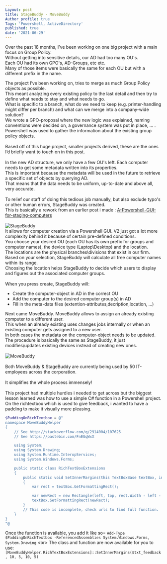 ```yaml
---
Layout: post
title: StageBuddy - MoveBuddy 
Author_profile: true
Tags: 'Powershell, ActiveDirectory'
published: true
date: '2021-06-29'
---
```

Over the past 18 months, I’ve been working on one big project with a main focus on Group Policy.<br/>
Without getting into sensitive details, our AD had too many OU's.<br/>
Each OU had its own GPO's, AD-Groups, etc etc.<br/>
Many of those items were basically the same for each OU but with a different prefix in the name.<br/>

The project I’ve been working on, tries to merge as much Group Policy objects as possible. <br/>
This meant analyzing every existing policy to the last detail and then try to define what needs to stay and what needs to go.<br/>
What is specific to a branch, what do we need to keep (e.g. printer-handling might differ per branch) and what can we merge into a company-wide solution?<br/>
We wrote a GPO-proposal where the new logic was explained, naming conventions were decided on, a governance system was put in place, ... .<br/>
Powershell was used to gather the information about the existing group policy objects.<br/>
<br/>
Based off of this huge project, smaller projects derived, these are the ones I’d briefly want to touch on in this post.<br/>
<br/>
In the new AD structure, we only have a few OU's left. Each computer needs to get some metadata written into its properties.<br/>
This is important because the metadata will be used in the future to retrieve a specific set of objects by querying AD. <br/>
That means that the data needs to be uniform, up-to-date and above all, very accurate.<br/>
<br/>
To relief our staff of doing this tedious job manually, but also exclude typo's or other human errors, StageBuddy was created.<br/>
This is basically a rework from an earlier post i made :  [A-Powershell-GUI-for-staging-computers](https://kristofstroobants.github.io/A-Powershell-GUI-for-staging-computers/) <br/>
<br/>
![StageBuddy]({{site.baseurl}}/assets/images/StageBuddyMoveBuddy/stagebuddy.png)
<br/>
It allows for computer creation via a Powershell GUI. V2 just got a lot more complexity behind it because of certain pre-defined conditions.<br/>
You choose your desired OU (each OU has its own prefix for groups and computer names), the device type (Laptop\Desktop) and the location.<br/>
The locations are the physical branches\divisions that exist in our firm. <br/>
Based on your selection, StageBuddy will calculate all free computer names within its range.<br/>
Choosing the location helps StageBuddy to decide which users to display and figures out the associated computer groups.<br/>
<br/>
When you press create, StageBuddy will:<br/>

- Create the computer-object in AD in the correct OU
- Add the computer to the desired computer group(s) in AD
- Fill in the meta-data files (extention-attributes,decription,location, ...)

Next came MoveBuddy. MoveBuddy allows to assign an already existing computer to a different user.<br/>
This when an already existing uses changes jobs internally or when an existing computer gets assigned to a new user.<br/>
In both cases the metadata on the computer-object needs to be updated.<br/>
The procedure is basically the same as StageBuddy, it just modifies\updates existing devices instead of creating new ones.<br/>
<br/>
![MoveBuddy]({{site.baseurl}}/assets/images/StageBuddyMoveBuddy/MoveBuddy.png)<br/>
<br/>
Both MoveBuddy & StageBuddy are currently being used by 50 IT-employees across the corporation.<br/>
<br/>
It simplifies the whole process immensely!<br/>
<br/>
This project had multiple hurdles i needed to get across but the biggest lesson learned was how to use a simple C# function in a Powershell project.<br/>
On the richtextbox which is used to give feedback, i wanted to have a padding to make it visually more pleasing.

```powershell
$PaddingOnRichTextbox = @"
namespace MoveBuddyHelper
{
    // See http://stackoverflow.com/q/2914004/107625
    // See https://pastebin.com/FnEGqWxX

    using System;
    using System.Drawing;
    using System.Runtime.InteropServices;
    using System.Windows.Forms;

    public static class RichTextBoxExtensions
    {
        public static void SetInnerMargins(this TextBoxBase textBox, int left, int top, int right, int bottom)
        {
            var rect = textBox.GetFormattingRect();

            var newRect = new Rectangle(left, top, rect.Width - left - right, rect.Height - top - bottom);
            textBox.SetFormattingRect(newRect);
        }
        // This code is incomplete, check urls to find full function.        
    }
}
"@

```
Once the function is available, you add it like so= `Add-Type $PaddingOnRichTextbox -ReferencedAssemblies System.Windows.Forms, System.Drawing` <br\>
The class and function are now available for you to use: `[MoveBuddyHelper.RichTextBoxExtensions]::SetInnerMargins($txt_feedback, 10, 5, 10, 5)` 
